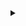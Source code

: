 <DOCTYPE html>
  <details>
  <summary></summary>
<html>

<head>
  <title>Naume</title>
  <link rel="stylesheet" href="style.css" />
</head>

<body>
  <div class="container">
    <!-- NAVIGATION BAR -->
    <div class="container-navbar">
          <ul class="ul-navbar">
        <li class="li-navbar">
          <a href="Naume.html" class="a-navbar">NaumE </a>
        </li>
        <li class="li-navbar">
          <a href="about.html" class="a-navbar">MenU</a>
        </li>
        <li class="li-navbar">
      <a href="contact.html" class="a-navbar">whatsapp</a>
        </li>
        <li class=" li-nvabar">
        <a href="coba.html" class="a-navbar">coba</a></li>
      </ul>
    </div>
    <!-- NAVIGATION BAR SELESAI -->

    <!-- CONTENT ! -->
    
   

       <div class="container-content">
         <a href="https://www.youtube.com/channel/UC-gS1Nv-mzxvyk1zdnWVWmg" class="a-content">
        <img src="youtuber.png" class="img-content" class="img-border" />
      </a>

      <a href= "https://www.instagram.com/nflqla/" class="ai-content">
        <img src="insta.png" class="aimg-content" class="aimg-border"/>
       </a>
  
      <a href="https://en.wh.ms/6287761771037" class="wa-content">
        <img src="whatsapp.png" class="waimg-content" class="waimpg-border"/>
       </a>
     
     </div>
      <!-- CONTENT 1 END -->

    <!-- FOOTER -->
    <div class="container-footer">
   
       <marquee behavior="scroll" class="text-footer"> NAUFAL AQILA </marquee>
    
    </div>
    <!-- FOOTER END -->
  </div>
  <script src="data.js" />

</body>

</html>
    </details>
